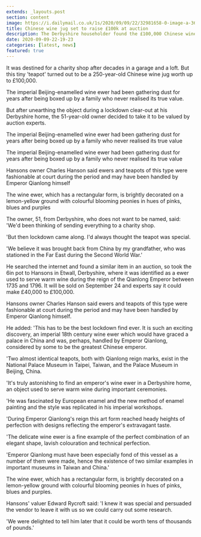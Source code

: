 ```yaml
---
extends: _layouts.post
section: content
image: https://i.dailymail.co.uk/1s/2020/09/09/22/32981658-0-image-a-36_1599685255736.jpg 
title: Chinese wine jug set to raise £100k at auction 
description: The Derbyshire householder found the £100,000 Chinese wine jug while preparing to send unwanted items to a charity shop while clearing their house during the Covid pandemic. 
date: 2020-09-09-22-19-23 
categories: [latest, news] 
featured: true 
--- 
```

It was destined for a charity shop after decades in a garage and a loft. But this tiny 'teapot' turned out to be a 250-year-old Chinese wine jug worth up to £100,000. 

The imperial Beijing-enamelled wine ewer had been gathering dust for years after being boxed up by a family who never realised its true value.

But after unearthing the object during a lockdown clear-out at his Derbyshire home, the 51-year-old owner decided to take it to be valued by auction experts.

The imperial Beijing-enamelled wine ewer had been gathering dust for years after being boxed up by a family who never realised its true value 

The imperial Beijing-enamelled wine ewer had been gathering dust for years after being boxed up by a family who never realised its true value

Hansons owner Charles Hanson said ewers and teapots of this type were fashionable at court during the period and may have been handled by Emperor Qianlong himself

The wine ewer, which has a rectangular form, is brightly decorated on a lemon-yellow ground with colourful blooming peonies in hues of pinks, blues and purples

The owner, 51, from Derbyshire, who does not want to be named, said: 'We'd been thinking of sending everything to a charity shop.

'But then lockdown came along. I'd always thought the teapot was special.

'We believe it was brought back from China by my grandfather, who was stationed in the Far East during the Second World War.'

He searched the internet and found a similar item in an auction, so took the 6in pot to Hansons in Etwall, Derbyshire, where it was identified as a ewer used to serve warm wine during the reign of the Qianlong Emperor between 1735 and 1796. It will be sold on September 24 and experts say it could make £40,000 to £100,000.

Hansons owner Charles Hanson said ewers and teapots of this type were fashionable at court during the period and may have been handled by Emperor Qianlong himself.

He added: 'This has to be the best lockdown find ever. It is such an exciting discovery, an imperial 18th century wine ewer which would have graced a palace in China and was, perhaps, handled by Emperor Qianlong, considered by some to be the greatest Chinese emperor.

'Two almost identical teapots, both with Qianlong reign marks, exist in the National Palace Museum in Taipei, Taiwan, and the Palace Museum in Beijing, China.

'It's truly astonishing to find an emperor's wine ewer in a Derbyshire home, an object used to serve warm wine during important ceremonies.

'He was fascinated by European enamel and the new method of enamel painting and the style was replicated in his imperial workshops.

'During Emperor Qianlong's reign this art form reached heady heights of perfection with designs reflecting the emperor's extravagant taste.

'The delicate wine ewer is a fine example of the perfect combination of an elegant shape, lavish colouration and technical perfection.

'Emperor Qianlong must have been especially fond of this vessel as a number of them were made, hence the existence of two similar examples in important museums in Taiwan and China.'

The wine ewer, which has a rectangular form, is brightly decorated on a lemon-yellow ground with colourful blooming peonies in hues of pinks, blues and purples.

Hansons' valuer Edward Rycroft said: 'I knew it was special and persuaded the vendor to leave it with us so we could carry out some research.

'We were delighted to tell him later that it could be worth tens of thousands of pounds.'

